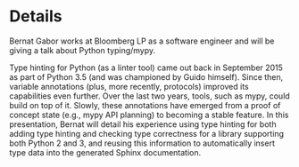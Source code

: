 # Details
Bernat Gabor works at Bloomberg LP as a software engineer and will be giving a talk about Python typing/mypy.

Type hinting for Python (as a linter tool) came out back in September 2015 as part of Python 3.5 (and was championed by Guido himself). Since then, variable annotations (plus, more recently, protocols) improved its capabilities even further. Over the last two years, tools, such as mypy, could build on top of it. Slowly, these annotations have emerged from a proof of concept state (e.g., mypy API planning) to becoming a stable feature. In this presentation, Bernat will detail his experience using type hinting for both adding type hinting and checking type correctness for a library supporting both Python 2 and 3, and reusing this information to automatically insert type data into the generated Sphinx documentation.
